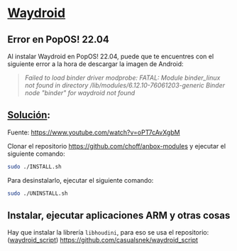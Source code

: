 # [Waydroid](https://waydro.id/)

## Error en PopOS! 22.04
Al instalar Waydroid en PopOS! 22.04, puede que te encuentres con el siguiente error a la hora de descargar la imagen de Android:

> _Failed to load binder driver modprobe: FATAL: Module binder_linux not found in directory /lib/modules/6.12.10-76061203-generic Binder node "binder" for waydroid not found_

## **[Solución](anbox-modules)**: 
Fuente: https://www.youtube.com/watch?v=oPT7cAvXgbM

Clonar el repositorio https://github.com/choff/anbox-modules y ejecutar el siguiente comando:

```bash
sudo ./INSTALL.sh
```
Para desinstalarlo, ejecutar el siguiente comando:

```bash
sudo ./UNINSTALL.sh
```
    
## Instalar, ejecutar aplicaciones ARM y otras cosas
Hay que instalar la librería `libhoudini`, para eso se usa el repositorio: ([waydroid_script](waydroid_script)) https://github.com/casualsnek/waydroid_script